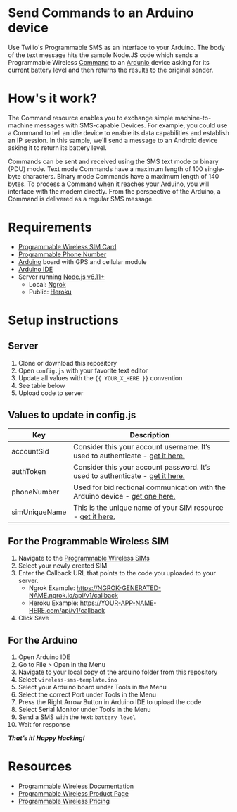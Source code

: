 # Send Commands to an Arduino device

Use Twilio's Programmable SMS as an interface to your Arduino. The body of the text message hits the sample Node.JS code which sends a Programmable Wireless [Command](https://www.twilio.com/docs/api/wireless/rest-api/command) to an [Ardunio](https://www.sparkfun.com/arduino_guide) device asking for its current battery level and then returns the results to the original sender.

# How's it work?
The Command resource enables you to exchange simple machine-to-machine messages with SMS-capable Devices. For example, you could use a Command to tell an idle device to enable its data capabilities and establish an IP session. In this sample, we'll send a message to an Android device asking it to return its battery level.

Commands can be sent and received using the SMS text mode or binary (PDU) mode. Text mode Commands have a maximum length of 100 single-byte characters. Binary mode Commands have a maximum length of 140 bytes. To process a Command when it reaches your Arduino, you will interface with the modem directly. From the perspective of the Arduino, a Command is delivered as a regular SMS message.

# Requirements
* [Programmable Wireless SIM Card](https://www.twilio.com/console/wireless/sims/orders/new)
* [Programmable Phone Number](https://www.twilio.com/phone-numbers)
* [Arduino](https://www.sparkfun.com/arduino_guide) board with GPS and cellular module
* [Arduino IDE](https://www.arduino.cc/en/main/software)
* Server running [Node.js v6.11+](https://nodejs.org/en/)
	* Local: [Ngrok](https://ngrok.com/)
	* Public: [Heroku](https://heroku.com/)

# Setup instructions

## Server
1. Clone or download this repository
2. Open `config.js` with your favorite text editor
3. Update all values with the `{{ YOUR_X_HERE }}` convention
4. See table below
5. Upload code to server

## Values to update in config.js

Key | Description
---------- | -----------
accountSid | Consider this your account username. It’s used to authenticate - [get it here.](https://www.twilio.com/console/)
authToken | Consider this your account password. It’s used to authenticate - [get it here.](https://www.twilio.com/console/)
phoneNumber | Used for bidirectional communication with the Arduino device - [get one here.](https://www.twilio.com/console/phone-numbers/search)
simUniqueName | This is the unique name of your SIM resource - [get it here.](https://www.twilio.com/console/wireless/sims)

## For the Programmable Wireless SIM
1. Navigate to the [Programmable Wireless SIMs](https://www.twilio.com/console/wireless/sims)
2. Select your newly created SIM
3. Enter the Callback URL that points to the code you uploaded to your server.
	* Ngrok Example: https://NGROK-GENERATED-NAME.ngrok.io/api/v1/callback
	* Heroku Example: https://YOUR-APP-NAME-HERE.com/api/v1/callback
4. Click Save

## For the Arduino
1. Open Arduino IDE
2. Go to File > Open in the Menu
3. Navigate to your local copy of the arduino folder from this repository
4. Select `wireless-sms-template.ino`
5. Select your Arduino board under Tools in the Menu
6. Select the correct Port under Tools in the Menu
7. Press the Right Arrow Button in Arduino IDE to upload the code
8. Select Serial Monitor under Tools in the Menu
9. Send a SMS with the text: `battery level`
10. Wait for response

***That’s it! Happy Hacking!***

# Resources
* [Programmable Wireless Documentation](https://www.twilio.com/docs/api/wireless)
* [Programmable Wireless Product Page](https://www.twilio.com/wireless)
* [Programmable Wireless Pricing](https://www.twilio.com/wireless/pricing)
